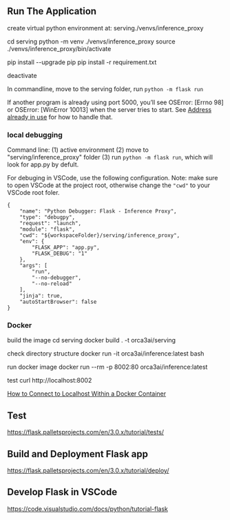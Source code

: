 ## Run The Application


create virtual python environment at: serving./venvs/inference_proxy 

cd serving
python -m venv ./venvs/inference_proxy
source ./venvs/inference_proxy/bin/activate

pip install --upgrade pip
pip install -r requirement.txt

deactivate

In commandline, move to the serving folder, run 
`python -m flask run`

If another program is already using port 5000, you’ll see OSError: [Errno 98] or OSError: [WinError 10013] when the server tries to start. See [Address already in use](https://flask.palletsprojects.com/en/3.0.x/server/#address-already-in-use) for how to handle that.

### local debugging

Command line: (1) active environment (2) move to "serving/inference_proxy" folder (3) run `python -m flask run`, which will look for app.py by defult. 

For debuging in VSCode, use the following configuration. Note: make sure to open VSCode at the project root, otherwise change the `"cwd"` to your VSCode root foler.   
```
{
    "name": "Python Debugger: Flask - Inference Proxy",
    "type": "debugpy",
    "request": "launch",
    "module": "flask",
    "cwd": "${workspaceFolder}/serving/inference_proxy",
    "env": {
        "FLASK_APP": "app.py",
        "FLASK_DEBUG": "1"
    },
    "args": [
        "run",
        "--no-debugger",
        "--no-reload"
    ],
    "jinja": true,
    "autoStartBrowser": false
}
```

### Docker

build the image
cd serving
docker build . -t orca3ai/serving

check directory structure
docker run -it orca3ai/inference:latest bash

run docker image
docker run --rm -p 8002:80 orca3ai/inference:latest

test
curl http://localhost:8002

[How to Connect to Localhost Within a Docker Container](https://www.howtogeek.com/devops/how-to-connect-to-localhost-within-a-docker-container/)


## Test

https://flask.palletsprojects.com/en/3.0.x/tutorial/tests/

## Build and Deployment Flask app
https://flask.palletsprojects.com/en/3.0.x/tutorial/deploy/


## Develop Flask in VSCode 
https://code.visualstudio.com/docs/python/tutorial-flask





